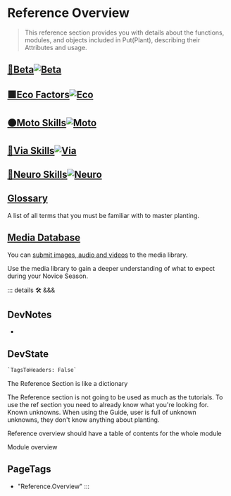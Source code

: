 
# Reference Overview

> This reference section provides you with details about the functions, modules, and objects included in Put(Plant), describing their Attributes and usage.

## [<beta>**🔷____Beta____**</beta>![Beta](/Beta/Beta_Icon.png)](/reference/Beta/WhatBeta)

## [<eco>**🟩____Eco Factors____**</eco>![Eco](/Eco/Eco_Icon.png)](/reference/Eco/EcoOverview)

## [<moto>**🟠____Moto Skills____**</moto>![Moto](/Moto/Moto_Icon.png)](/reference/Moto/MotoOverview)

## [<via>**🔻____Via Skills____**</via>![Via](/Via/Via_Icon.png)](/reference/Via/ViaOverview)

## [<neuro>**💜____Neuro Skills____**</neuro>![Neuro](/Neuro/Neuro_Icon.png)](/reference/Neuro/NeuroOverview)

## [Glossary](/reference/glossary/Glossary)

A list of all terms that you must be familiar with to master planting.

## [Media Database](/reference/media/Overview)

You can [submit images, audio and videos](/dev/Contribute) to the media library.

Use the media library to gain a deeper understanding of what to expect during your Novice Season.

::: details 🛠 <dev>&&&</dev>

## DevNotes

-

## DevState

```py
`TagsToHeaders: False`
```

The Reference Section is like a dictionary

The Reference section is not going to be used as much as the tutorials. To use the ref section you need to already know what you're looking for. Known unknowns. When using the Guide, user is full of unknown unknowns, they don't know anything about planting.

Reference overview should have a table of contents for the whole module

Module overview
<h2>PageTags</h2>

- "Reference.Overview"
:::
